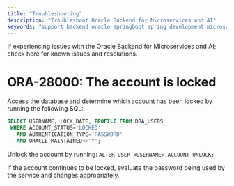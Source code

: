 ```yaml
---
title: "Troubleshooting"
description: "Troubleshoot Oracle Backend for Microservices and AI"
keywords: "support backend oracle springboot spring development microservices database"
---
```

If experiencing issues with the Oracle Backend for Microservices and AI; check here for known issues and resolutions.

# ORA-28000: The account is locked

Access the database and determine which account has been locked by running the following SQL:

```sql
SELECT USERNAME, LOCK_DATE, PROFILE FROM DBA_USERS 
 WHERE ACCOUNT_STATUS='LOCKED'
   AND AUTHENTICATION_TYPE='PASSWORD'
   AND ORACLE_MAINTAINED<>'Y';
```

Unlock the account by running: `ALTER USER <USERNAME> ACCOUNT UNLOCK;`

If the account continues to be locked, evaluate the password being used by the service and changes appropriately.